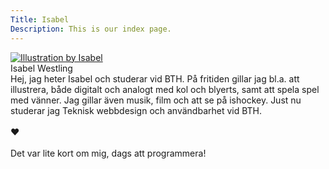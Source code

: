 ```yaml
---
Title: Isabel
Description: This is our index page.
---
```


<div class="flex-container">
    <div class="image-container">
        <a href="%base_url%/image/profile.webp" target="_blank" class="profile-image">
            <picture>
                <source media="(min-width: 1440px)" srcset="%base_url%/image/profile.webp">
                <source media="(min-width: 1200px)" srcset="%base_url%/image/profile.webp?w=488&h=800&crop-to-fit">
                <source media="(min-width: 920px)" srcset="%base_url%/image/profile.webp?w=300&h=800&crop-to-fit&area=0,5,0,40&q=100">
                <img src="%base_url%/image/profile.webp?w=150&h=800&crop-to-fit&area=0,5,0,50" alt="Illustration by Isabel">
            </picture>
        </a>
    </div>
    <div class="text-container">
        <div class="intro">Isabel Westling</div>
        Hej, jag heter Isabel och studerar vid BTH.
        På fritiden gillar jag bl.a. att illustrera, både digitalt och analogt med kol och blyerts, samt att spela spel med vänner. Jag gillar även musik, film och att se på ishockey.
        Just nu studerar jag Teknisk webbdesign och användbarhet vid BTH. <br><br>
        ❤︎ 
    <br><br>
        Det var lite kort om mig, dags att programmera!
    </div>
</div>